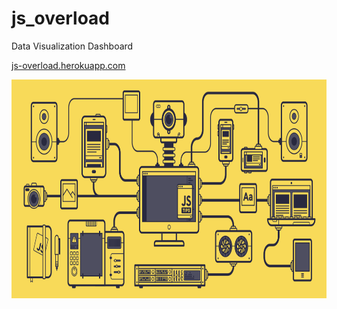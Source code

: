 # js_overload
Data Visualization Dashboard

[js-overload.herokuapp.com](https://js-overload.herokuapp.com/)


<div>
  <img height=350 src="dash_app/static/assets/images/jsBox.gif">
<div>


